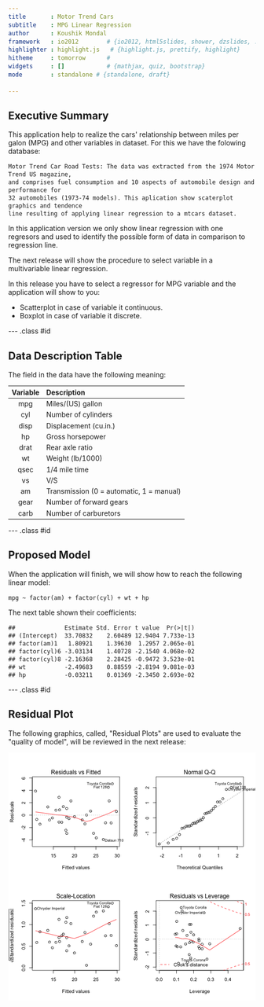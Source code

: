 ```yaml
---
title       : Motor Trend Cars
subtitle    : MPG Linear Regression
author      : Koushik Mondal
framework   : io2012        # {io2012, html5slides, shower, dzslides, ...}
highlighter : highlight.js   # {highlight.js, prettify, highlight}
hitheme     : tomorrow      #
widgets     : []            # {mathjax, quiz, bootstrap}
mode        : standalone # {standalone, draft}

---
```


## Executive Summary

This application help to realize the cars' relationship between miles per galon (MPG) and other variables in dataset. For this we have the folowing database:


    Motor Trend Car Road Tests: The data was extracted from the 1974 Motor Trend US magazine, 
    and comprises fuel consumption and 10 aspects of automobile design and performance for  
    32 automobiles (1973-74 models). This aplication show scaterplot graphics and tendence  
    line resulting of applying linear regression to a mtcars dataset.



In this application version we only show linear regression with one regresors and used to identify the possible form of data in comparison to regression line.

The next release will show the procedure to select variable in a multivariable linear regression.

In this release you have to select a regressor for MPG variable and the application will show to you:
- Scatterplot in case of variable it continuous.
- Boxplot in case of variable it discrete.

--- .class #id 

## Data Description Table


The field in the data have the following meaning:

  Variable | Description 
  :-------:|:---------------
  mpg      |Miles/(US) gallon        
  cyl      |Number of cylinders      
  disp     |Displacement (cu.in.)   
  hp       |Gross horsepower         
  drat     |Rear axle ratio          
  wt       |Weight (lb/1000)         
  qsec     |1/4 mile time            
  vs       |V/S             
  am       |Transmission (0 = automatic, 1 = manual)
  gear     |Number of forward gears
  carb     |Number of carburetors

--- .class #id 

## Proposed Model

When the application will finish, we will show how to reach the following linear model:

    mpg ~ factor(am) + factor(cyl) + wt + hp

The next table shown their coefficients:


```
##              Estimate Std. Error t value  Pr(>|t|)
## (Intercept)  33.70832    2.60489 12.9404 7.733e-13
## factor(am)1   1.80921    1.39630  1.2957 2.065e-01
## factor(cyl)6 -3.03134    1.40728 -2.1540 4.068e-02
## factor(cyl)8 -2.16368    2.28425 -0.9472 3.523e-01
## wt           -2.49683    0.88559 -2.8194 9.081e-03
## hp           -0.03211    0.01369 -2.3450 2.693e-02
```

--- .class #id 

## Residual Plot

The following graphics, called, "Residual Plots" are used to evaluate the "quality of model", will be reviewed in the next release:

![plot of chunk unnamed-chunk-2](assets/fig/unnamed-chunk-2.png) 
